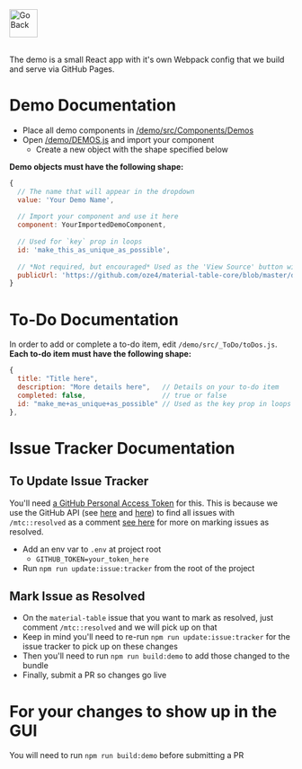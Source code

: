 <a href="https://github.com/oze4/material-table-core/">
  <img 
    alt="Go Back" 
    src="goback.png"
    width=50" 
    height="50"
  />
</a>

<br />
<br />

The demo is a small React app with it's own Webpack config that we build and serve via GitHub Pages.

# Demo Documentation

 - Place all demo components in [/demo/src/Components/Demos](https://github.com/oze4/material-table-core/tree/master/demo/src/Components/Demos)
 - Open [/demo/DEMOS.js](https://github.com/oze4/material-table-core/blob/master/demo/DEMOS.js) and import your component
   - Create a new object with the shape specified below

**Demo objects must have the following shape:**

```javascript
{
  // The name that will appear in the dropdown
  value: 'Your Demo Name',  
  
  // Import your component and use it here
  component: YourImportedDemoComponent, 
  
  // Used for `key` prop in loops
  id: 'make_this_as_unique_as_possible',
  
  // *Not required, but encouraged* Used as the 'View Source' button within the demo
  publicUrl: 'https://github.com/oze4/material-table-core/blob/master/demo/src/Components/Demos/OnRowAddDefaultRowDataDemo/index.js'
}
```

# To-Do Documentation

In order to add or complete a to-do item, edit `/demo/src/_ToDo/toDos.js`. **Each to-do item must have the following shape:**

```javascript
{
  title: "Title here",
  description: "More details here",   // Details on your to-do item
  completed: false,                   // true or false
  id: "make_me+as_unique+as_possible" // Used as the key prop in loops
},      
```

# Issue Tracker Documentation

## To Update Issue Tracker

You'll need [a GitHub Personal Access Token](https://help.github.com/en/enterprise/2.17/user/github/authenticating-to-github/creating-a-personal-access-token-for-the-command-line) for this. This is because we use the GitHub API (see [here](https://github.com/oze4/material-table-core/blob/master/demo/src/Pages/IssueTracker/update/utils.js#L52-L68) and [here](https://github.com/oze4/material-table-core/blob/master/demo/src/Pages/IssueTracker/update/updateIssueTracker.js#L31-L33)) to find all issues with `/mtc::resolved` as a comment [see here](#mark-issue-as-resolved) for more on marking issues as resolved.

 - Add an env var to `.env` at project root
   - `GITHUB_TOKEN=your_token_here`
 - Run `npm run update:issue:tracker` from the root of the project

## Mark Issue as Resolved

 - On the `material-table` issue that you want to mark as resolved, just comment `/mtc::resolved` and we will pick up on that
 - Keep in mind you'll need to re-run `npm run update:issue:tracker` for the issue tracker to pick up on these changes
 - Then you'll need to run `npm run build:demo` to add those changed to the bundle
 - Finally, submit a PR so changes go live

# For your changes to show up in the GUI

You will need to run `npm run build:demo` before submitting a PR
